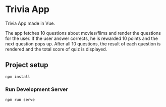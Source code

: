 # Trivia App

Trivia App made in Vue.

The app fetches 10 questions about movies/films and render the questions for the user. If the user answer corrects, he is rewarded 10 points and the next question pops up.
After all 10 questions, the result of each question is rendered and the total score of quiz is displayed.

## Project setup

```
npm install
```

### Run Development Server

```
npm run serve
```
